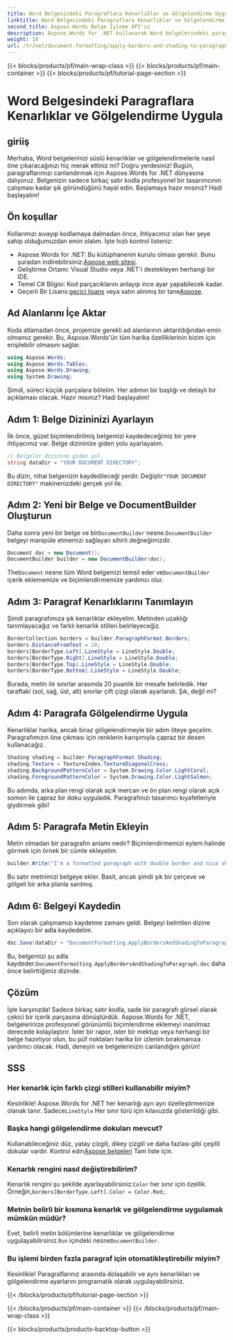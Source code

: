```yaml
---
title: Word Belgesindeki Paragraflara Kenarlıklar ve Gölgelendirme Uygula
linktitle: Word Belgesindeki Paragraflara Kenarlıklar ve Gölgelendirme Uygula
second_title: Aspose.Words Belge İşleme API'si
description: Aspose.Words for .NET kullanarak Word belgelerindeki paragraflara kenarlıklar ve gölgelendirme uygulayın. Belge biçimlendirmenizi geliştirmek için adım adım kılavuzumuzu izleyin.
weight: 10
url: /tr/net/document-formatting/apply-borders-and-shading-to-paragraph/
---
```


{{< blocks/products/pf/main-wrap-class >}}
{{< blocks/products/pf/main-container >}}
{{< blocks/products/pf/tutorial-page-section >}}

# Word Belgesindeki Paragraflara Kenarlıklar ve Gölgelendirme Uygula

## giriiş

Merhaba, Word belgelerinizi süslü kenarlıklar ve gölgelendirmelerle nasıl öne çıkaracağınızı hiç merak ettiniz mi? Doğru yerdesiniz! Bugün, paragraflarımızı canlandırmak için Aspose.Words for .NET dünyasına dalıyoruz. Belgenizin sadece birkaç satır kodla profesyonel bir tasarımcının çalışması kadar şık göründüğünü hayal edin. Başlamaya hazır mısınız? Hadi başlayalım!

## Ön koşullar

Kollarımızı sıvayıp kodlamaya dalmadan önce, ihtiyacımız olan her şeye sahip olduğumuzdan emin olalım. İşte hızlı kontrol listeniz:

-  Aspose.Words for .NET: Bu kütüphanenin kurulu olması gerekir. Bunu şuradan indirebilirsiniz:[Aspose web sitesi](https://releases.aspose.com/words/net/).
- Geliştirme Ortamı: Visual Studio veya .NET'i destekleyen herhangi bir IDE.
- Temel C# Bilgisi: Kod parçacıklarını anlayıp ince ayar yapabilecek kadar.
- Geçerli Bir Lisans:[geçici lisans](https://purchase.aspose.com/temporary-license/) veya satın alınmış bir tane[Aspose](https://purchase.aspose.com/buy).

## Ad Alanlarını İçe Aktar

Koda atlamadan önce, projemize gerekli ad alanlarının aktarıldığından emin olmamız gerekir. Bu, Aspose.Words'ün tüm harika özelliklerinin bizim için erişilebilir olmasını sağlar.

```csharp
using Aspose.Words;
using Aspose.Words.Tables;
using Aspose.Words.Drawing;
using System.Drawing;
```

Şimdi, süreci küçük parçalara bölelim. Her adımın bir başlığı ve detaylı bir açıklaması olacak. Hazır mısınız? Hadi başlayalım!

## Adım 1: Belge Dizininizi Ayarlayın

İlk önce, güzel biçimlendirilmiş belgemizi kaydedeceğimiz bir yere ihtiyacımız var. Belge dizininize giden yolu ayarlayalım.

```csharp
// Belgeler dizinine giden yol.
string dataDir = "YOUR DOCUMENT DIRECTORY";
```

 Bu dizin, nihai belgenizin kaydedileceği yerdir. Değiştir`"YOUR DOCUMENT DIRECTORY"` makinenizdeki gerçek yol ile.

## Adım 2: Yeni bir Belge ve DocumentBuilder Oluşturun

 Daha sonra yeni bir belge ve bir`DocumentBuilder` nesne.`DocumentBuilder` belgeyi manipüle etmemizi sağlayan sihirli değneğimizdir.

```csharp
Document doc = new Document();
DocumentBuilder builder = new DocumentBuilder(doc);
```

 The`Document` nesne tüm Word belgemizi temsil eder ve`DocumentBuilder` içerik eklememize ve biçimlendirmemize yardımcı olur.

## Adım 3: Paragraf Kenarlıklarını Tanımlayın

Şimdi paragrafımıza şık kenarlıklar ekleyelim. Metinden uzaklığı tanımlayacağız ve farklı kenarlık stilleri belirleyeceğiz.

```csharp
BorderCollection borders = builder.ParagraphFormat.Borders;
borders.DistanceFromText = 20;
borders[BorderType.Left].LineStyle = LineStyle.Double;
borders[BorderType.Right].LineStyle = LineStyle.Double;
borders[BorderType.Top].LineStyle = LineStyle.Double;
borders[BorderType.Bottom].LineStyle = LineStyle.Double;
```

Burada, metin ile sınırlar arasında 20 puanlık bir mesafe belirledik. Her taraftaki (sol, sağ, üst, alt) sınırlar çift çizgi olarak ayarlandı. Şık, değil mi?

## Adım 4: Paragrafa Gölgelendirme Uygula

Kenarlıklar harika, ancak biraz gölgelendirmeyle bir adım öteye geçelim. Paragrafımızın öne çıkması için renklerin karışımıyla çapraz bir desen kullanacağız.

```csharp
Shading shading = builder.ParagraphFormat.Shading;
shading.Texture = TextureIndex.TextureDiagonalCross;
shading.BackgroundPatternColor = System.Drawing.Color.LightCoral;
shading.ForegroundPatternColor = System.Drawing.Color.LightSalmon;
```

Bu adımda, arka plan rengi olarak açık mercan ve ön plan rengi olarak açık somon ile çapraz bir doku uyguladık. Paragrafınızı tasarımcı kıyafetleriyle giydirmek gibi!

## Adım 5: Paragrafa Metin Ekleyin

Metin olmadan bir paragrafın anlamı nedir? Biçimlendirmemizi eylem halinde görmek için örnek bir cümle ekleyelim.

```csharp
builder.Write("I'm a formatted paragraph with double border and nice shading.");
```

Bu satır metnimizi belgeye ekler. Basit, ancak şimdi şık bir çerçeve ve gölgeli bir arka planla sarılmış.

## Adım 6: Belgeyi Kaydedin

Son olarak çalışmamızı kaydetme zamanı geldi. Belgeyi belirtilen dizine açıklayıcı bir adla kaydedelim.

```csharp
doc.Save(dataDir + "DocumentFormatting.ApplyBordersAndShadingToParagraph.doc");
```

 Bu, belgemizi şu adla kaydeder:`DocumentFormatting.ApplyBordersAndShadingToParagraph.doc` daha önce belirttiğimiz dizinde.

## Çözüm

İşte karşınızda! Sadece birkaç satır kodla, sade bir paragrafı görsel olarak çekici bir içerik parçasına dönüştürdük. Aspose.Words for .NET, belgelerinize profesyonel görünümlü biçimlendirme eklemeyi inanılmaz derecede kolaylaştırır. İster bir rapor, ister bir mektup veya herhangi bir belge hazırlıyor olun, bu püf noktaları harika bir izlenim bırakmanıza yardımcı olacak. Hadi, deneyin ve belgelerinizin canlandığını görün!

## SSS

### Her kenarlık için farklı çizgi stilleri kullanabilir miyim?  
 Kesinlikle! Aspose.Words for .NET her kenarlığı ayrı ayrı özelleştirmenize olanak tanır. Sadece`LineStyle` Her sınır türü için kılavuzda gösterildiği gibi.

### Başka hangi gölgelendirme dokuları mevcut?  
 Kullanabileceğiniz düz, yatay çizgili, dikey çizgili ve daha fazlası gibi çeşitli dokular vardır. Kontrol edin[Aspose belgeleri](https://reference.aspose.com/words/net/) Tam liste için.

### Kenarlık rengini nasıl değiştirebilirim?  
 Kenarlık rengini şu şekilde ayarlayabilirsiniz:`Color` her sınır için özellik. Örneğin,`borders[BorderType.Left].Color = Color.Red;`.

### Metnin belirli bir kısmına kenarlık ve gölgelendirme uygulamak mümkün müdür?  
 Evet, belirli metin bölümlerine kenarlıklar ve gölgelendirme uygulayabilirsiniz.`Run` içindeki nesne`DocumentBuilder`.

### Bu işlemi birden fazla paragraf için otomatikleştirebilir miyim?  
Kesinlikle! Paragraflarınız arasında dolaşabilir ve aynı kenarlıkları ve gölgelendirme ayarlarını programatik olarak uygulayabilirsiniz.

{{< /blocks/products/pf/tutorial-page-section >}}

{{< /blocks/products/pf/main-container >}}
{{< /blocks/products/pf/main-wrap-class >}}

{{< blocks/products/products-backtop-button >}}
